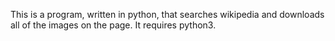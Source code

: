 This is a program, written in python, that searches wikipedia and downloads all of the images on the page.
It requires python3. 